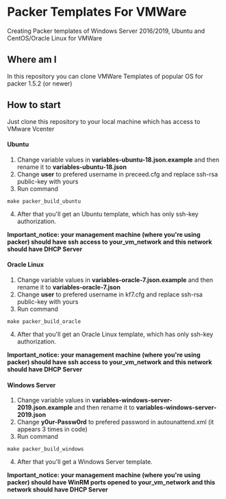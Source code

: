 # Packer Templates For VMWare
Creating Packer templates of Windows Server 2016/2019, Ubuntu and CentOS/Oracle Linux for VMWare

## Where am I
In this repository you can clone VMWare Templates of popular OS for packer 1.5.2 (or newer)

## How to start
Just clone this repository to your local machine which has access to VMware Vcenter

#### Ubuntu
1) Change variable values in **variables-ubuntu-18.json.example** and then rename it to **variables-ubuntu-18.json**
2) Change **user** to prefered username in preceed.cfg and replace ssh-rsa public-key with yours
3) Run command
```
make packer_build_ubuntu
```
4) After that you'll get an Ubuntu template, which has only ssh-key authorization.

**Important_notice: your management machine (where you're using packer) should have ssh access to your_vm_network and this network should have DHCP Server**

#### Oracle Linux
1) Change variable values in **variables-oracle-7.json.example** and then rename it to **variables-oracle-7.json**
2) Change **user** to prefered username in kf7.cfg and replace ssh-rsa public-key with yours
3) Run command
```
make packer_build_oracle
```
4) After that you'll get an Oracle Linux template, which has only ssh-key authorization.

**Important_notice: your management machine (where you're using packer) should have ssh access to your_vm_network and this network should have DHCP Server**

#### Windows Server
1) Change variable values in **variables-windows-server-2019.json.example** and then rename it to **variables-windows-server-2019.json**
2) Change **y0ur-Passw0rd** to prefered password in autounattend.xml (it appears 3 times in code)
3) Run command
```
make packer_build_windows
```
4) After that you'll get a Windows Server template.

**Important_notice: your management machine (where you're using packer) should have WinRM ports opened to your_vm_network and this network should have DHCP Server**
